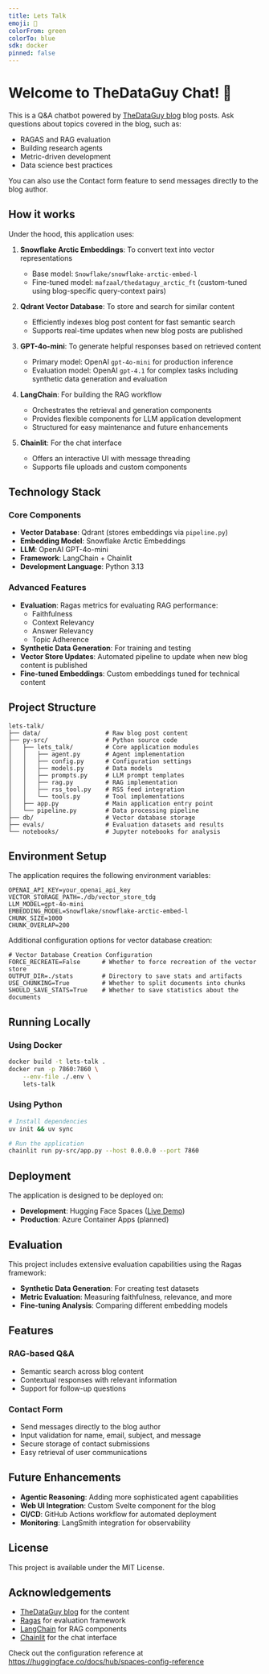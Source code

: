 ```yaml
---
title: Lets Talk
emoji: 🐨
colorFrom: green
colorTo: blue
sdk: docker
pinned: false
---
```


# Welcome to TheDataGuy Chat! 👋

This is a Q&A chatbot powered by [TheDataGuy blog](https://thedataguy.pro/blog/) blog posts. Ask questions about topics covered in the blog, such as:

- RAGAS and RAG evaluation
- Building research agents
- Metric-driven development
- Data science best practices

You can also use the Contact form feature to send messages directly to the blog author.

## How it works

Under the hood, this application uses:

1. **Snowflake Arctic Embeddings**: To convert text into vector representations
   - Base model: `Snowflake/snowflake-arctic-embed-l`
   - Fine-tuned model: `mafzaal/thedataguy_arctic_ft` (custom-tuned using blog-specific query-context pairs)

2. **Qdrant Vector Database**: To store and search for similar content
   - Efficiently indexes blog post content for fast semantic search
   - Supports real-time updates when new blog posts are published

3. **GPT-4o-mini**: To generate helpful responses based on retrieved content
   - Primary model: OpenAI `gpt-4o-mini` for production inference
   - Evaluation model: OpenAI `gpt-4.1` for complex tasks including synthetic data generation and evaluation

4. **LangChain**: For building the RAG workflow
   - Orchestrates the retrieval and generation components
   - Provides flexible components for LLM application development
   - Structured for easy maintenance and future enhancements

5. **Chainlit**: For the chat interface
   - Offers an interactive UI with message threading
   - Supports file uploads and custom components

## Technology Stack

### Core Components
- **Vector Database**: Qdrant (stores embeddings via `pipeline.py`)
- **Embedding Model**: Snowflake Arctic Embeddings
- **LLM**: OpenAI GPT-4o-mini
- **Framework**: LangChain + Chainlit
- **Development Language**: Python 3.13

### Advanced Features
- **Evaluation**: Ragas metrics for evaluating RAG performance:
  - Faithfulness
  - Context Relevancy
  - Answer Relevancy
  - Topic Adherence
- **Synthetic Data Generation**: For training and testing
- **Vector Store Updates**: Automated pipeline to update when new blog content is published
- **Fine-tuned Embeddings**: Custom embeddings tuned for technical content

## Project Structure

```
lets-talk/
├── data/                  # Raw blog post content
├── py-src/                # Python source code
│   ├── lets_talk/         # Core application modules
│   │   ├── agent.py       # Agent implementation
│   │   ├── config.py      # Configuration settings
│   │   ├── models.py      # Data models
│   │   ├── prompts.py     # LLM prompt templates
│   │   ├── rag.py         # RAG implementation
│   │   ├── rss_tool.py    # RSS feed integration
│   │   └── tools.py       # Tool implementations
│   ├── app.py             # Main application entry point
│   └── pipeline.py        # Data processing pipeline
├── db/                    # Vector database storage
├── evals/                 # Evaluation datasets and results
└── notebooks/             # Jupyter notebooks for analysis
```

## Environment Setup

The application requires the following environment variables:

```
OPENAI_API_KEY=your_openai_api_key
VECTOR_STORAGE_PATH=./db/vector_store_tdg
LLM_MODEL=gpt-4o-mini
EMBEDDING_MODEL=Snowflake/snowflake-arctic-embed-l
CHUNK_SIZE=1000
CHUNK_OVERLAP=200
```

Additional configuration options for vector database creation:

```
# Vector Database Creation Configuration
FORCE_RECREATE=False      # Whether to force recreation of the vector store
OUTPUT_DIR=./stats        # Directory to save stats and artifacts
USE_CHUNKING=True         # Whether to split documents into chunks
SHOULD_SAVE_STATS=True    # Whether to save statistics about the documents
```

## Running Locally

### Using Docker

```bash
docker build -t lets-talk .
docker run -p 7860:7860 \
    --env-file ./.env \
    lets-talk
```

### Using Python

```bash
# Install dependencies
uv init && uv sync

# Run the application
chainlit run py-src/app.py --host 0.0.0.0 --port 7860
```

## Deployment

The application is designed to be deployed on:

- **Development**: Hugging Face Spaces ([Live Demo](https://huggingface.co/spaces/mafzaal/lets_talk))
- **Production**: Azure Container Apps (planned)

## Evaluation

This project includes extensive evaluation capabilities using the Ragas framework:

- **Synthetic Data Generation**: For creating test datasets
- **Metric Evaluation**: Measuring faithfulness, relevance, and more
- **Fine-tuning Analysis**: Comparing different embedding models

## Features

### RAG-based Q&A
- Semantic search across blog content
- Contextual responses with relevant information
- Support for follow-up questions

### Contact Form
- Send messages directly to the blog author
- Input validation for name, email, subject, and message
- Secure storage of contact submissions
- Easy retrieval of user communications

## Future Enhancements

- **Agentic Reasoning**: Adding more sophisticated agent capabilities
- **Web UI Integration**: Custom Svelte component for the blog
- **CI/CD**: GitHub Actions workflow for automated deployment
- **Monitoring**: LangSmith integration for observability

## License

This project is available under the MIT License.

## Acknowledgements

- [TheDataGuy blog](https://thedataguy.pro/blog/) for the content
- [Ragas](https://docs.ragas.io/) for evaluation framework
- [LangChain](https://python.langchain.com/docs/tutorials/) for RAG components
- [Chainlit](https://docs.chainlit.io/) for the chat interface

Check out the configuration reference at https://huggingface.co/docs/hub/spaces-config-reference
